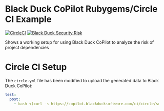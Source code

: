 # Black Duck CoPilot Rubygems/Circle CI Example

[![CircleCI](https://circleci.com/gh/BlackDuckCoPilot/example-rubygems-circle/tree/master.svg?style=svg)](https://circleci.com/gh/BlackDuckCoPilot/example-rubygems-circle/tree/master) [![Black Duck Security Risk](https://copilot.blackducksoftware.com/github/repos/BlackDuckCoPilot/example-rubygems-circle/branches/master/badge-risk.svg)](https://copilot.blackducksoftware.com/github/repos/BlackDuckCoPilot/example-rubygems-circle/branches/master)

Shows a working setup for using Black Duck CoPilot to analyze the risk of project dependencies

# Circle CI Setup
The `circle.yml` file has been modified to upload the generated data to Black Duck CoPilot:
```yaml
test:
  post:
    - bash <(curl -s https://copilot.blackducksoftware.com/ci/circle/scripts/upload)
```
